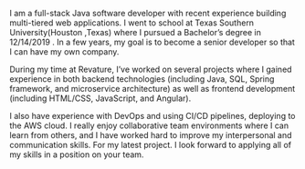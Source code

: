 I am a full-stack Java software developer with recent experience building multi-tiered web applications. 
I went to school at Texas Southern University(Houston ,Texas) where I pursued a Bachelor’s degree in 12/14/2019 .
In a few years, my goal is to become a senior developer so that I can have my own company.

During my time at Revature, I’ve worked on several projects where I gained experience in both backend technologies 
(including Java, SQL, Spring framework, and microservice architecture) as well as frontend development
(including HTML/CSS, JavaScript, and Angular).

I also have experience with DevOps and using CI/CD pipelines, deploying to the AWS cloud. 
I really enjoy collaborative team environments where I can learn from others, and 
I have worked hard to improve my interpersonal and communication skills. For my latest project. 
I look forward to applying all of my skills in a position on your team.
